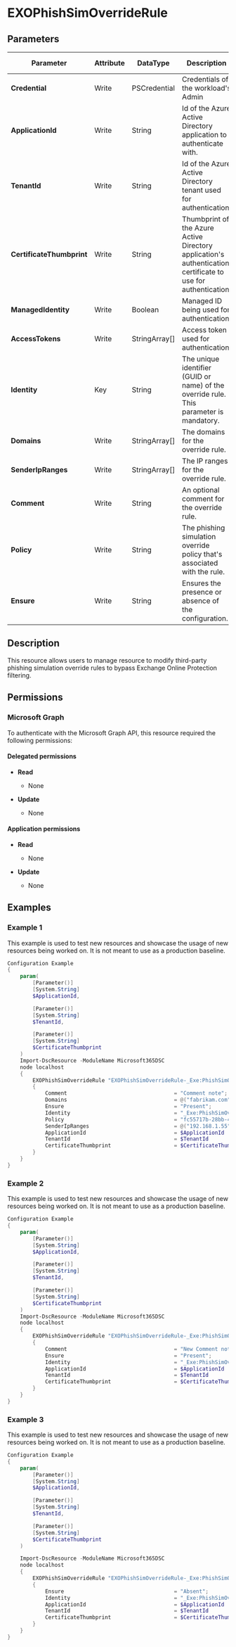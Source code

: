 ﻿# EXOPhishSimOverrideRule

## Parameters

| Parameter | Attribute | DataType | Description | Allowed Values |
| --- | --- | --- | --- | --- |
| **Credential** | Write | PSCredential | Credentials of the workload's Admin | |
| **ApplicationId** | Write | String | Id of the Azure Active Directory application to authenticate with. | |
| **TenantId** | Write | String | Id of the Azure Active Directory tenant used for authentication. | |
| **CertificateThumbprint** | Write | String | Thumbprint of the Azure Active Directory application's authentication certificate to use for authentication. | |
| **ManagedIdentity** | Write | Boolean | Managed ID being used for authentication. | |
| **AccessTokens** | Write | StringArray[] | Access token used for authentication. | |
| **Identity** | Key | String | The unique identifier (GUID or name) of the override rule. This parameter is mandatory. | |
| **Domains** | Write | StringArray[] | The domains for the override rule. | |
| **SenderIpRanges** | Write | StringArray[] | The IP ranges for the override rule. | |
| **Comment** | Write | String | An optional comment for the override rule. | |
| **Policy** | Write | String | The phishing simulation override policy that's associated with the rule. | |
| **Ensure** | Write | String | Ensures the presence or absence of the configuration. | `Present`, `Absent` |


## Description

This resource allows users to manage resource to modify third-party phishing
simulation override rules to bypass Exchange Online Protection filtering.

## Permissions

### Microsoft Graph

To authenticate with the Microsoft Graph API, this resource required the following permissions:

#### Delegated permissions

- **Read**

    - None

- **Update**

    - None

#### Application permissions

- **Read**

    - None

- **Update**

    - None

## Examples

### Example 1

This example is used to test new resources and showcase the usage of new resources being worked on.
It is not meant to use as a production baseline.

```powershell
Configuration Example
{
    param(
        [Parameter()]
        [System.String]
        $ApplicationId,

        [Parameter()]
        [System.String]
        $TenantId,

        [Parameter()]
        [System.String]
        $CertificateThumbprint
    )
    Import-DscResource -ModuleName Microsoft365DSC
    node localhost
    {
        EXOPhishSimOverrideRule "EXOPhishSimOverrideRule-_Exe:PhishSimOverr:d779965e-ab14-4dd8-b3f5-0876a99f988b"
        {
            Comment                                  = "Comment note";
            Domains                                  = @("fabrikam.com","wingtiptoys.com");
            Ensure                                   = "Present";
            Identity                                 = "_Exe:PhishSimOverr:d779965e-ab14-4dd8-b3f5-0876a99f988b";
            Policy                                   = "fc55717b-28bb-4cf3-98ee-9ba57903c978";
            SenderIpRanges                           = @("192.168.1.55");
            ApplicationId                            = $ApplicationId
            TenantId                                 = $TenantId
            CertificateThumbprint                    = $CertificateThumbprint
        }
    }
}
```

### Example 2

This example is used to test new resources and showcase the usage of new resources being worked on.
It is not meant to use as a production baseline.

```powershell
Configuration Example
{
    param(
        [Parameter()]
        [System.String]
        $ApplicationId,

        [Parameter()]
        [System.String]
        $TenantId,

        [Parameter()]
        [System.String]
        $CertificateThumbprint
    )
    Import-DscResource -ModuleName Microsoft365DSC
    node localhost
    {
        EXOPhishSimOverrideRule "EXOPhishSimOverrideRule-_Exe:PhishSimOverr:d779965e-ab14-4dd8-b3f5-0876a99f988b"
        {
            Comment                                  = "New Comment note";
            Ensure                                   = "Present";
            Identity                                 = "_Exe:PhishSimOverr:d779965e-ab14-4dd8-b3f5-0876a99f988b";
            ApplicationId                            = $ApplicationId
            TenantId                                 = $TenantId
            CertificateThumbprint                    = $CertificateThumbprint
        }
    }
}
```

### Example 3

This example is used to test new resources and showcase the usage of new resources being worked on.
It is not meant to use as a production baseline.

```powershell
Configuration Example
{
    param(
        [Parameter()]
        [System.String]
        $ApplicationId,

        [Parameter()]
        [System.String]
        $TenantId,

        [Parameter()]
        [System.String]
        $CertificateThumbprint
    )

    Import-DscResource -ModuleName Microsoft365DSC
    node localhost
    {
        EXOPhishSimOverrideRule "EXOPhishSimOverrideRule-_Exe:PhishSimOverr:d779965e-ab14-4dd8-b3f5-0876a99f988b"
        {
            Ensure                                   = "Absent";
            Identity                                 = "_Exe:PhishSimOverr:d779965e-ab14-4dd8-b3f5-0876a99f988b";
            ApplicationId                            = $ApplicationId
            TenantId                                 = $TenantId
            CertificateThumbprint                    = $CertificateThumbprint
        }
    }
}
```

